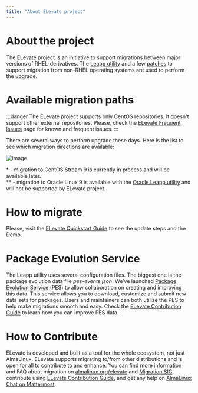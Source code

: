 ```yaml
---
title: "About ELevate project"
---
```


# About the project

The ELevate project is an initiative to support migrations between major versions of RHEL-derivatives. The [Leapp utility](https://leapp.readthedocs.io) and a few [patches](https://github.com/AlmaLinux/leapp-repository/commits/almalinux) to support migration from non-RHEL operating systems are used to perform the upgrade. 

# Available migration paths 

:::danger
The ELevate project supports only CentOS repositories. It doesn't support other external repositories. Please, check the [ELevate Frequent Issues](/elevate/ELevate-frequent-issues) page for known and frequent issues.
:::

There are several ways to perform upgrade these days. Here is the list to see which migration directions are available:

![image](/images/ELevate-scheme.png)

\* - migration to CentOS Stream 9 is currently in process and will be available later. <br>
\** - migration to Oracle Linux 9 is available with the [Oracle Leapp utility](https://blogs.oracle.com/linux/post/upgrade-oracle-linux-8-to-oracle-linux-9-using-leapp) and will not be supported by ELevate project.

# How to migrate

Please, visit the [ELevate Quickstart Guide](/elevate/ELevate-quickstart-guide) to see the update steps and the Demo.

# Package Evolution Service

The Leapp utility uses several configuration files. The biggest one is the package evolution data file *pes-events.json*. We’ve launched [Package Evolution Service](https://pes.almalinux.org) (PES) to allow collaboration on creating and improving this data. This service allows you to download, customize and submit new data sets for packages. Users and maintainers can both utilize the PES to help make migrations smooth and easy. Check the [ELevate Contribution Guide](/elevate/Contribution-guide) to learn how you can improve PES data.

# How to Contribute 

ELevate is developed and built as a tool for the whole ecosystem, not just AlmaLinux. ELevate supports migrating to/from other distributions and is open for all to contribute to and enhance. You can find more information and FAQ about migration on [almalinux.org/elevate](https://almalinux.org/elevate) and [Migration SIG](/sigs/Migration), contribute using [ELevate Contribution Guide](/elevate/Contribution-guide), and get any help on [AlmaLinux Chat on Mattermost](https://chat.almalinux.org). 
